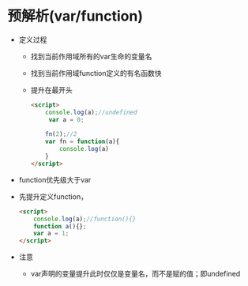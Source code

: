 # 预解析(var/function)

* 定义过程

  * 找到当前作用域所有的var生命的变量名

  * 找到当前作用域function定义的有名函数快

  * 提升在最开头

    ```html
    <script>
        console.log(a);//undefined
         var a = 0;
        
        fn(2);//2
        var fn = function(a){
            console.log(a)
        }
    </script>
    ```

* function优先级大于var

* 先提升定义function，

  ```html
  <script>
      console.log(a);//function(){}
      function a(){};
      var a = 1;
  </script>
  ```

* 注意

  * var声明的变量提升此时仅仅是变量名，而不是赋的值；即undefined